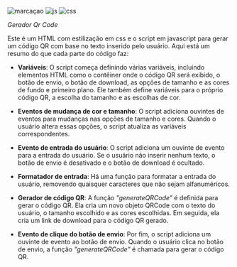 ![marcaçao](https://img.shields.io/badge/HTML5-E34F26?style=for-the-badge&logo=html5&logoColor=white
)
![js](	https://img.shields.io/badge/JavaScript-F7DF1E?style=for-the-badge&logo=javascript&logoColor=black)
![css](https://img.shields.io/badge/CSS-239120?&style=for-the-badge&logo=css3&logoColor=white)

*Gerador Qr Code*

Este é um HTML com estilização em css e o script em javascript para gerar um código QR com base no texto inserido pelo usuário. Aqui está um resumo do que cada parte do código faz:

- **Variáveis**: O script começa definindo várias variáveis, incluindo elementos HTML como o contêiner onde o código QR será exibido, o botão de envio, o botão de download, as opções de tamanho e as cores de fundo e primeiro plano. Ele também define variáveis para o próprio código QR, a escolha do tamanho e as escolhas de cor.

- **Eventos de mudança de cor e tamanho**: O script adiciona ouvintes de eventos para mudanças nas opções de tamanho e cores. Quando o usuário altera essas opções, o script atualiza as variáveis correspondentes.

- **Evento de entrada do usuário**: O script adiciona um ouvinte de evento para a entrada do usuário. Se o usuário não inserir nenhum texto, o botão de envio é desativado e o botão de download é ocultado.

- **Formatador de entrada**: Há uma função para formatar a entrada do usuário, removendo quaisquer caracteres que não sejam alfanuméricos.

- **Gerador de código QR**: A função *"generateQRCode"* é definida para gerar o código QR. Ela cria um novo objeto QRCode com o texto do usuário, o tamanho escolhido e as cores escolhidas. Em seguida, ela cria um link de download para o código QR gerado.

- **Evento de clique do botão de envio**: Por fim, o script adiciona um ouvinte de evento ao botão de envio. Quando o usuário clica no botão de envio, a função *"generateQRCode"* é chamada para gerar o código QR.
